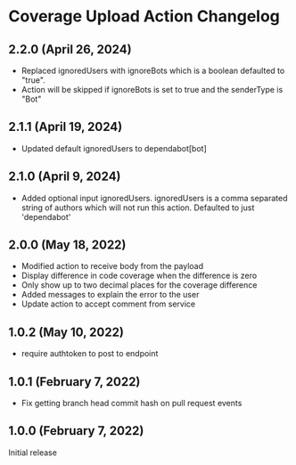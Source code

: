 # Coverage Upload Action Changelog

## 2.2.0 (April 26, 2024)

- Replaced ignoredUsers with ignoreBots which is a boolean defaulted to "true".
- Action will be skipped if ignoreBots is set to true and the senderType is "Bot"

## 2.1.1 (April 19, 2024)

- Updated default ignoredUsers to dependabot[bot]

## 2.1.0 (April 9, 2024)

- Added optional input ignoredUsers. ignoredUsers is a comma separated string of authors which will not run this action. Defaulted to just 'dependabot'

## 2.0.0 (May 18, 2022)

- Modified action to receive body from the payload
- Display difference in code coverage when the difference is zero
- Only show up to two decimal places for the coverage difference
- Added messages to explain the error to the user
- Update action to accept comment from service

## 1.0.2 (May 10, 2022)

- require authtoken to post to endpoint

## 1.0.1 (February 7, 2022)

- Fix getting branch head commit hash on pull request events

## 1.0.0 (February 7, 2022)

Initial release
